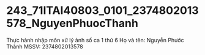 # 243_71ITAI40803_0101_2374802013578_NguyenPhuocThanh
Thực hành nhập môn xử lý ảnh số ca 1 thứ 6
Họ và tên: Nguyễn Phước Thành
MSSV: 2374802013578
